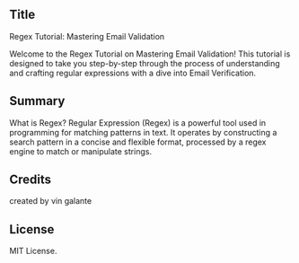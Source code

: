 ## Title

Regex Tutorial: Mastering Email Validation

Welcome to the Regex Tutorial on Mastering Email Validation! This tutorial is designed to take you step-by-step through the process of understanding and crafting regular expressions with a dive into Email Verification.

## Summary

What is Regex?
Regular Expression (Regex) is a powerful tool used in programming for matching patterns in text. It operates by constructing a search pattern in a concise and flexible format, processed by a regex engine to match or manipulate strings.


## Credits

created by vin galante

## License

MIT License.
